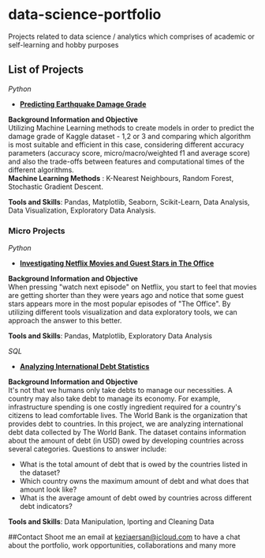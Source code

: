 # data-science-portfolio
Projects related to data science / analytics which comprises of academic or self-learning and hobby purposes

## List of Projects
*Python*
+ [**Predicting Earthquake Damage Grade**](https://github.com/k-ersan/data-science-portfolio/tree/main/Predicting%20Earthquake%20Damage%20Grade)

**Background Information and Objective**\
Utilizing Machine Learning methods to create models in order to predict the damage grade of Kaggle dataset - 1,2 or 3 and comparing which algorithm is most suitable and efficient in this case, considering different accuracy parameters (accuracy score, micro/macro/weighted f1 and average score) and also the trade-offs between features and computational times of the different algorithms.\
**Machine Learning Methods** : K-Nearest Neighbours, Random Forest, Stochastic Gradient Descent.

**Tools and Skills**: Pandas, Matplotlib, Seaborn, Scikit-Learn, Data Analysis, Data Visualization, Exploratory Data Analysis.

### Micro Projects
*Python*
+ [**Investigating Netflix Movies and Guest Stars in The Office**](https://github.com/k-ersan/data-science-portfolio/tree/main/Investigating%20Netflix%20Movies) 

**Background Information and Objective**\
When pressing "watch next episode" on Netflix, you start to feel that movies are getting shorter than they were years ago and notice that some guest stars appears more in the most popular episodes of "The Office". By utilizing different tools visualization and data exploratory tools, we can approach the answer to this better.

**Tools and Skills**: Pandas, Matplotlib, Exploratory Data Analysis

*SQL*
+ [**Analyzing International Debt Statistics**](https://github.com/k-ersan/data-science-portfolio/tree/main/Analyzing%20International%20Debt) 

**Background Information and Objective**\
It's not that we humans only take debts to manage our necessities. A country may also take debt to manage its economy. For example, infrastructure spending is one costly ingredient required for a country's citizens to lead comfortable lives. The World Bank is the organization that provides debt to countries. In this project, we are analyzing international debt data collected by The World Bank. The dataset contains information about the amount of debt (in USD) owed by developing countries across several categories. Questions to answer include:
+ What is the total amount of debt that is owed by the countries listed in the dataset?
+ Which country owns the maximum amount of debt and what does that amount look like?
+ What is the average amount of debt owed by countries across different debt indicators?

**Tools and Skills**: Data Manipulation, Iporting and Cleaning Data


##Contact
Shoot me an email at keziaersan@icloud.com to have a chat about the portfolio, work opportunities, collaborations and many more
